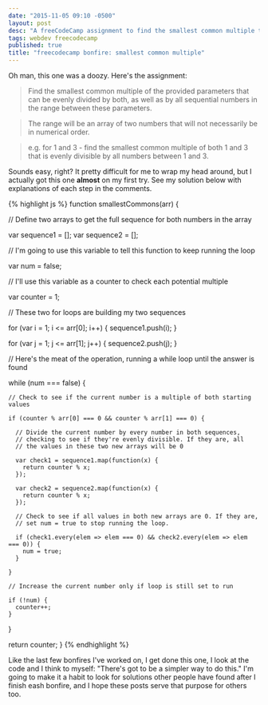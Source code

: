 ```yaml
---
date: "2015-11-05 09:10 -0500"
layout: post
desc: "A freeCodeCamp assignment to find the smallest common multiple that can be evenly divided by two numbers, along with all numbers in their sequence."
tags: webdev freecodecamp
published: true
title: "freecodecamp bonfire: smallest common multiple"
---
```


Oh man, this one was a doozy. Here's the assignment:

> Find the smallest common multiple of the provided parameters that can be evenly divided by both, as well as by all sequential numbers in the range between these parameters.

> The range will be an array of two numbers that will not necessarily be in numerical order.

> e.g. for 1 and 3 - find the smallest common multiple of both 1 and 3 that is evenly divisible by all numbers between 1 and 3.

Sounds easy, right? It pretty difficult for me to wrap my head around, but I actually got this one **almost** on my first try. See my solution below with explanations of each step in the comments.

{% highlight js %}
function smallestCommons(arr) {
  
  // Define two arrays to get the full sequence for both numbers in the array
  
  var sequence1 = [];
  var sequence2 = [];
  
  // I'm going to use this variable to tell this function to keep running the loop
  
  var num = false;
  
  // I'll use this variable as a counter to check each potential multiple
  
  var counter = 1;
  
  // These two for loops are building my two sequences
  
  for (var i = 1; i <= arr[0]; i++) {
    sequence1.push(i);
  }
  
  for (var j = 1; j <= arr[1]; j++) {
    sequence2.push(j);
  }
  
  // Here's the meat of the operation, running a while loop until the answer is found
 
  while (num === false) {
    
    // Check to see if the current number is a multiple of both starting values
    
    if (counter % arr[0] === 0 && counter % arr[1] === 0) {
      
      // Divide the current number by every number in both sequences,
      // checking to see if they're evenly divisible. If they are, all
      // the values in these two new arrays will be 0
      
      var check1 = sequence1.map(function(x) {
        return counter % x;
      });
      
      var check2 = sequence2.map(function(x) {
        return counter % x;
      });
      
      // Check to see if all values in both new arrays are 0. If they are,
      // set num = true to stop running the loop.
      
      if (check1.every(elem => elem === 0) && check2.every(elem => elem === 0)) {
        num = true;
      }
      
    }
    
    // Increase the current number only if loop is still set to run
    
    if (!num) {
      counter++;
    }
    
  }
  
  return counter;
}
{% endhighlight %}

Like the last few bonfires I've worked on, I get done this one, I look at the code and I think to myself: "There's got to be a simpler way to do this." I'm going to make it a habit to look for solutions other people have found after I finish eash bonfire, and I hope these posts serve that purpose for others too.
